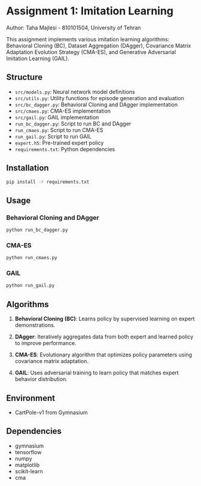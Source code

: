 # Assignment 1: Imitation Learning

Author: Taha Majlesi - 810101504, University of Tehran

This assignment implements various imitation learning algorithms: Behavioral Cloning (BC), Dataset Aggregation (DAgger), Covariance Matrix Adaptation Evolution Strategy (CMA-ES), and Generative Adversarial Imitation Learning (GAIL).

## Structure

- `src/models.py`: Neural network model definitions
- `src/utils.py`: Utility functions for episode generation and evaluation
- `src/bc_dagger.py`: Behavioral Cloning and DAgger implementation
- `src/cmaes.py`: CMA-ES implementation
- `src/gail.py`: GAIL implementation
- `run_bc_dagger.py`: Script to run BC and DAgger
- `run_cmaes.py`: Script to run CMA-ES
- `run_gail.py`: Script to run GAIL
- `expert.h5`: Pre-trained expert policy
- `requirements.txt`: Python dependencies

## Installation

```bash
pip install -r requirements.txt
```

## Usage

### Behavioral Cloning and DAgger
```bash
python run_bc_dagger.py
```

### CMA-ES
```bash
python run_cmaes.py
```

### GAIL
```bash
python run_gail.py
```

## Algorithms

1. **Behavioral Cloning (BC)**: Learns policy by supervised learning on expert demonstrations.

2. **DAgger**: Iteratively aggregates data from both expert and learned policy to improve performance.

3. **CMA-ES**: Evolutionary algorithm that optimizes policy parameters using covariance matrix adaptation.

4. **GAIL**: Uses adversarial training to learn policy that matches expert behavior distribution.

## Environment

- CartPole-v1 from Gymnasium

## Dependencies

- gymnasium
- tensorflow
- numpy
- matplotlib
- scikit-learn
- cma